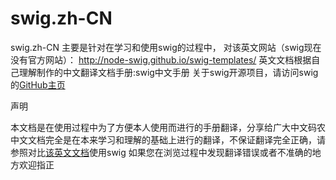 # swig.zh-CN
swig.zh-CN 主要是针对在学习和使用swig的过程中， 对该英文网站（swig现在没有官方网站）： http://node-swig.github.io/swig-templates/ 英文文档根据自己理解制作的中文翻译文档手册:swig中文手册
关于swig开源项目，请访问swig的[GitHub主页](https://github.com/paularmstrong/swig)

声明

本文档是在使用过程中为了方便本人使用而进行的手册翻译，分享给广大中文码农
中文文档完全是在本来学习和理解的基础上进行的翻译，不保证翻译完全正确，请参照对比[该英文文档](https://github.com/paularmstrong/swig)使用swig
如果您在浏览过程中发现翻译错误或者不准确的地方欢迎指正
